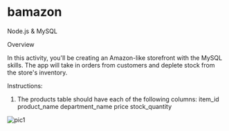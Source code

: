 # bamazon
Node.js & MySQL

Overview

In this activity, you'll be creating an Amazon-like storefront with the MySQL skills. The app will take in orders from customers and deplete stock from the store's inventory.

Instructions:
1. The products table should have each of the following columns:
item_id 
product_name 
department_name
price 
stock_quantity 

![pic1](https://user-images.githubusercontent.com/39958690/46325987-cbe95e00-c5c8-11e8-81a7-abd74f5bae7b.JPG)

